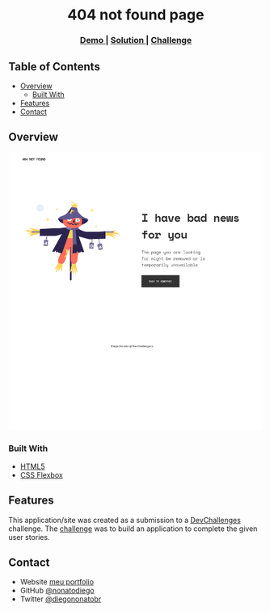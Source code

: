 <!-- Please update value in the {}  -->

<h1 align="center">404 not found page</h1>

<div align="center">
  <h3>
    <a href="https://{your-demo-link.your-domain}">
      Demo
    </a>
    <span> | </span>
    <a href="https://{your-url-to-the-solution}">
      Solution
    </a>
    <span> | </span>
    <a href="https://devchallenges.io/challenges/wBunSb7FPrIepJZAg0sY">
      Challenge
    </a>
  </h3>
</div>

<!-- TABLE OF CONTENTS -->

## Table of Contents

- [Overview](#overview)
  - [Built With](#built-with)
- [Features](#features)
- [Contact](#contact)

<!-- OVERVIEW -->

## Overview

![screenshot](https://github.com/nonatodiego/404-not-found-page/blob/master/full.png)


### Built With

<!-- This section should list any major frameworks that you built your project using. Here are a few examples.-->

- [HTML5](https://developer.mozilla.org/pt-BR/docs/Web/HTML/HTML5)
- [CSS Flexbox](https://github.com/google/flexbox-layout)

## Features

<!-- List the features of your application or follow the template. Don't share the figma file here :) -->

This application/site was created as a submission to a [DevChallenges](https://devchallenges.io/challenges) challenge. The [challenge](https://devchallenges.io/challenges/wBunSb7FPrIepJZAg0sY) was to build an application to complete the given user stories.


## Contact

- Website [meu portfolio](https://{diegononato.netlify.app/})
- GitHub [@nonatodiego](https://{github.com/nonatodiego})
- Twitter [@diegononatobr](https://{twitter.com/diegononatobr})
